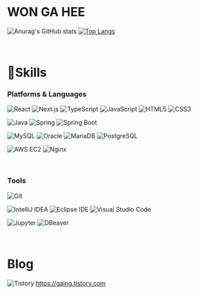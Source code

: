 WON GA HEE
================

![Anurag's GitHub stats](https://github-readme-stats.vercel.app/api?username=wongahee&show_icons=true)
[![Top Langs](https://github-readme-stats.vercel.app/api/top-langs/?username=wongahee&layout=compact)](https://github.com/anuraghazra/github-readme-stats)

<br>

# 💪Skills
### Platforms & Languages
![React](https://img.shields.io/badge/React-61DAFB.svg?&style=for-the-badge&logo=React&logoColor=black)
![Next.js](https://img.shields.io/badge/Next.js-000000.svg?&style=for-the-badge&logo=Next.js&logoColor=white)
![TypeScript](https://img.shields.io/badge/TypeScript-3178C6.svg?&style=for-the-badge&logo=TypeScript&logoColor=white)
![JavaScript](https://img.shields.io/badge/JavaScript-F7DF1E.svg?&style=for-the-badge&logo=JavaScript&logoColor=white)
![HTML5](https://img.shields.io/badge/HTML5-E34F26.svg?&style=for-the-badge&logo=HTML5&logoColor=white)
![CSS3](https://img.shields.io/badge/CSS3-1572B6.svg?&style=for-the-badge&logo=CSS3&logoColor=white)

![Java](https://img.shields.io/badge/Java-007396.svg?&style=for-the-badge&logo=Java&logoColor=white)
![Spring](https://img.shields.io/badge/Spring-6DB33F.svg?&style=for-the-badge&logo=Spring&logoColor=white)
![Spring Boot](https://img.shields.io/badge/Spring%20Boot-6DB33F.svg?&style=for-the-badge&logo=Spring%20Boot&logoColor=white)

![MySQL](https://img.shields.io/badge/MySQL-4479A1.svg?&style=for-the-badge&logo=MySQL&logoColor=white)
![Oracle](https://img.shields.io/badge/Oracle-F80000.svg?&style=for-the-badge&logo=Oracle&logoColor=white)
![MariaDB](https://img.shields.io/badge/MariaDB-003545.svg?&style=for-the-badge&logo=MariaDB&logoColor=white)
![PostgreSQL](https://img.shields.io/badge/PostgreSQL-4169E1.svg?&style=for-the-badge&logo=PostgreSQL&logoColor=white)

![AWS EC2](https://img.shields.io/badge/AWS%20EC2-232F3E.svg?&style=for-the-badge&logo=amazon-aws&logoColor=white)
![Nginx](https://img.shields.io/badge/Nginx-009639.svg?&style=for-the-badge&logo=nginx&logoColor=white)


<br>

### Tools
![Git](https://img.shields.io/badge/Git-F05032.svg?&style=for-the-badge&logo=Git&logoColor=white)

![IntelliJ IDEA](https://img.shields.io/badge/IntelliJ%20IDEA-000000.svg?&style=for-the-badge&logo=IntelliJ%20IDEA&logoColor=white)
![Eclipse IDE](https://img.shields.io/badge/Eclipse%20IDE-2C2255.svg?&style=for-the-badge&logo=Eclipse%20IDE&logoColor=white)
![Visual Studio Code](https://img.shields.io/badge/Visual%20Studio%20Code-007ACC.svg?&style=for-the-badge&logo=Visual%20Studio%20Code&logoColor=white)

![Jupyter](https://img.shields.io/badge/Jupyter-F37626.svg?&style=for-the-badge&logo=Jupyter&logoColor=white)
![DBeaver](https://img.shields.io/badge/DBeaver-372923.svg?&style=for-the-badge&logoColor=white)


<br>

# Blog
![Tistory](https://img.shields.io/badge/Tistory-000000.svg?&style=for-the-badge&logoColor=white) <span>https://gaing.tistory.com</span>
